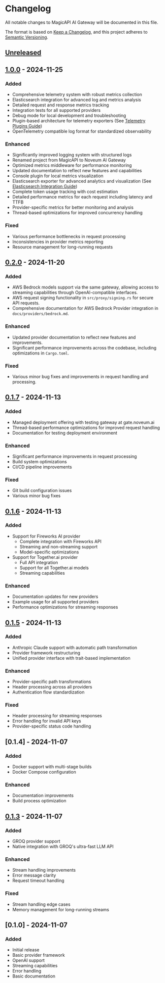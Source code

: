# Changelog

All notable changes to MagicAPI AI Gateway will be documented in this file.

The format is based on [Keep a Changelog](https://keepachangelog.com/en/1.0.0/),
and this project adheres to [Semantic Versioning](https://semver.org/spec/v2.0.0.html).

## [Unreleased]

## [1.0.0] - 2024-11-25
### Added
- Comprehensive telemetry system with robust metrics collection
- Elasticsearch integration for advanced log and metrics analysis
- Detailed request and response metrics tracking
- Integration tests for all supported providers
- Debug mode for local development and troubleshooting
- Plugin-based architecture for telemetry exporters (See [Telemetry Plugins Guide](docs/telemetry-plugins.md))
- OpenTelemetry compatible log format for standardized observability

### Enhanced
- Significantly improved logging system with structured logs
- Renamed project from MagicAPI to Noveum AI Gateway
- Optimized metrics middleware for performance monitoring
- Updated documentation to reflect new features and capabilities
- Console plugin for local metrics visualization
- Elasticsearch exporter for advanced analytics and visualization (See [Elasticsearch Integration Guide](docs/elasticsearch-integration.md))
- Complete token usage tracking with cost estimation
- Detailed performance metrics for each request including latency and TTFB
- Provider-specific metrics for better monitoring and analysis
- Thread-based optimizations for improved concurrency handling

### Fixed
- Various performance bottlenecks in request processing
- Inconsistencies in provider metrics reporting
- Resource management for long-running requests

## [0.2.0] - 2024-11-20
### Added
- AWS Bedrock models support via the same gateway, allowing access to streaming capabilities through OpenAI-compatible interfaces.
- AWS request signing functionality in `src/proxy/signing.rs` for secure API requests.
- Comprehensive documentation for AWS Bedrock Provider integration in `docs/providers/bedrock.md`.

### Enhanced
- Updated provider documentation to reflect new features and improvements.
- Significant performance improvements across the codebase, including optimizations in `Cargo.toml`.

### Fixed
- Various minor bug fixes and improvements in request handling and processing.

## [0.1.7] - 2024-11-13
### Added
- Managed deployment offering with testing gateway at gate.noveum.ai
- Thread-based performance optimizations for improved request handling
- Documentation for testing deployment environment
### Enhanced
- Significant performance improvements in request processing
- Build system optimizations
- CI/CD pipeline improvements
### Fixed
- Git build configuration issues
- Various minor bug fixes

## [0.1.6] - 2024-11-13
### Added
- Support for Fireworks AI provider
  - Complete integration with Fireworks API
  - Streaming and non-streaming support
  - Model-specific optimizations
- Support for Together.ai provider
  - Full API integration
  - Support for all Together.ai models
  - Streaming capabilities
### Enhanced
- Documentation updates for new providers
- Example usage for all supported providers
- Performance optimizations for streaming responses

## [0.1.5] - 2024-11-13
### Added
- Anthropic Claude support with automatic path transformation
- Provider framework restructuring
- Unified provider interface with trait-based implementation
### Enhanced
- Provider-specific path transformations
- Header processing across all providers
- Authentication flow standardization
### Fixed
- Header processing for streaming responses
- Error handling for invalid API keys
- Provider-specific status code handling

## [0.1.4] - 2024-11-07
### Added
- Docker support with multi-stage builds
- Docker Compose configuration
### Enhanced
- Documentation improvements
- Build process optimization

## [0.1.3] - 2024-11-07
### Added
- GROQ provider support
- Native integration with GROQ's ultra-fast LLM API
### Enhanced
- Stream handling improvements
- Error message clarity
- Request timeout handling
### Fixed
- Stream handling edge cases
- Memory management for long-running streams

## [0.1.0] - 2024-11-07
### Added
- Initial release
- Basic provider framework
- OpenAI support
- Streaming capabilities
- Error handling
- Basic documentation

[Unreleased]: https://github.com/noveum/ai-gateway/compare/v1.0.0...HEAD
[1.0.0]: https://github.com/noveum/ai-gateway/compare/v0.2.0...v1.0.0
[0.2.0]: https://github.com/noveum/ai-gateway/compare/v0.1.7...v0.2.0
[0.1.7]: https://github.com/noveum/ai-gateway/compare/v0.1.6...v0.1.7
[0.1.6]: https://github.com/noveum/ai-gateway/compare/v0.1.5...v0.1.6
[0.1.5]: https://github.com/noveum/ai-gateway/compare/v0.1.4...v0.1.5
[0.1.3]: https://github.com/noveum/ai-gateway/compare/v0.1.0...v0.1.3
